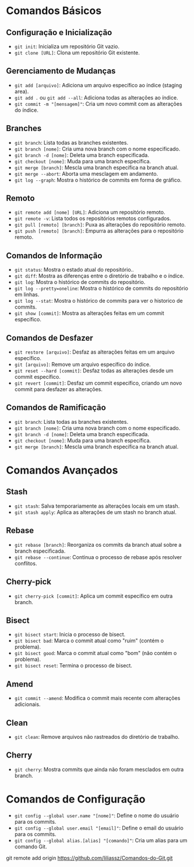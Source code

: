 # Comandos Básicos

## Configuração e Inicialização

- `git init`: Inicializa um repositório Git vazio.
- `git clone [URL]`: Clona um repositório Git existente.

## Gerenciamento de Mudanças

- `git add [arquivo]`: Adiciona um arquivo específico ao índice (staging area).
- `git add .` ou `git add --all`: Adiciona todas as alterações ao índice.
- `git commit -m "[mensagem]"`: Cria um novo commit com as alterações do índice.

## Branches

- `git branch`: Lista todas as branches existentes.
- `git branch [nome]`: Cria uma nova branch com o nome especificado.
- `git branch -d [nome]`: Deleta uma branch especificada.
- `git checkout [nome]`: Muda para uma branch específica.
- `git merge [branch]`: Mescla uma branch específica na branch atual.
- `git merge --abort`: Aborta uma mesclagem em andamento.
- `git log --graph`: Mostra o histórico de commits em forma de gráfico.

## Remoto

- `git remote add [nome] [URL]`: Adiciona um repositório remoto.
- `git remote -v`: Lista todos os repositórios remotos configurados.
- `git pull [remoto] [branch]`: Puxa as alterações do repositório remoto.
- `git push [remoto] [branch]`: Empurra as alterações para o repositório remoto.

## Comandos de Informação

- `git status`: Mostra o estado atual do repositório..
- `git diff`: Mostra as diferenças entre o diretório de trabalho e o índice.
- `git log`: Mostra o histórico de commits do repositório.
- `git log --pretty=oneline`: Mostra o histórico de commits do repositório em linhas.
- `git log --stat`: Mostra o histórico de commits para ver o historico de commits.
- `git show [commit]`: Mostra as alterações feitas em um commit específico.

## Comandos de Desfazer

- `git restore [arquivo]`: Desfaz as alterações feitas em um arquivo específico.
- `git [arquivo]`: Remove um arquivo específico do índice.
- `git reset --hard [commit]`: Desfaz todas as alterações desde um commit específico.
- `git revert [commit]`: Desfaz um commit específico, criando um novo commit para desfazer as alterações.

## Comandos de Ramificação

- `git branch`: Lista todas as branches existentes.
- `git branch [nome]`: Cria uma nova branch com o nome especificado.
- `git branch -d [nome]`: Deleta uma branch especificada.
- `git checkout [nome]`: Muda para uma branch específica.
- `git merge [branch]`: Mescla uma branch específica na branch atual.

# Comandos Avançados

## Stash

- `git stash`: Salva temporariamente as alterações locais em um stash.
- `git stash apply`: Aplica as alterações de um stash no branch atual.

## Rebase

- `git rebase [branch]`: Reorganiza os commits da branch atual sobre a branch especificada.
- `git rebase --continue`: Continua o processo de rebase após resolver conflitos.

## Cherry-pick

- `git cherry-pick [commit]`: Aplica um commit específico em outra branch.

## Bisect

- `git bisect start`: Inicia o processo de bisect.
- `git bisect bad`: Marca o commit atual como "ruim" (contém o problema).
- `git bisect good`: Marca o commit atual como "bom" (não contém o problema).
- `git bisect reset`: Termina o processo de bisect.

## Amend

- `git commit --amend`: Modifica o commit mais recente com alterações adicionais.

## Clean

- `git clean`: Remove arquivos não rastreados do diretório de trabalho.

## Cherry 

- `git cherry`: Mostra commits que ainda não foram mesclados em outra branch. 

# Comandos de Configuração

- `git config --global user.name "[nome]"`: Define o nome do usuário para os commits. 
- `git config --global user.email "[email]"`: Define o email do usuário para os commits. 
- `git config --global alias.[alias] "[comando]"`: Cria um alias para um comando Git. 

git remote add origin https://github.com/liliassz/Comandos-do-Git.git